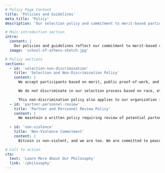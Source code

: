 ```yaml
---
# Policy Page Content
title: 'Policies and Guidelines'
meta_title: 'Policy'
description: 'Our selection policy and commitment to merit-based participation'

# Main introduction section
intro:
  content: |
    Our policies and guidelines reflect our commitment to merit-based collaboration, non-violence, and principled partnerships.
  image: 'school-of-athens-sketch.jpg'

# Policy sections
sections:
  - id: 'selection-non-discrimination'
    title: 'Selection and Non-Discrimination Policy'
    content: |
      We accept participants based on merit, public proof-of-work, and their alignment with our [philosophy](/philosophy). We welcome anyone with an [npub](https://npub.world/) and relevant public commit history.

      We do not discriminate in our selection process based on race, ethnicity, creed, color, age, national origin, ancestry, religion, political opinion, gender, sexual orientation, gender identity, disability, genetic information, veteran status, military status, or any other such status.

      This non-discrimination policy also applies to our organization internally, including officers, directors, board members, advisors, employees, and contractors.
  - id: 'partner-personnel-review'
    title: 'Partner and Personnel Review Policy'
    content: |
      We maintain a written policy requiring review of potential partners, employees, and contractors to ensure they do not support authoritarian or partially-authoritarian regimes as categorized in the [Political Regime Classifications](https://ourworldindata.org/grapher/political-regime). All personnel and partnerships are evaluated based on their public record, professional conduct, and alignment with our commitment to open, merit-based collaboration and non-violent principles.
  
  - id: 'non-violence'
    title: 'Non-Violence Commitment'
    content: |
      Bitcoin is non-violent, and we are too. We are committed to peaceful, voluntary interactions and reject the use of force or coercion in all our activities. Our organization operates on principles of voluntary cooperation, mutual respect, and peaceful collaboration.

# Call to action
cta:
  text: 'Learn More About Our Philosophy'
  link: '/philosophy'
---
```

